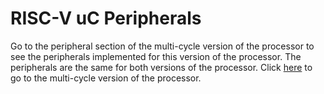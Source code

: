 # RISC-V uC Peripherals

Go to the peripheral section of the multi-cycle version of the processor to see the peripherals implemented for this version of the processor. The peripherals are the same for both versions of the processor. Click [here](../../../../multi-cycle/rtl/memory/peripherals/README.md) to go to the multi-cycle version of the processor.
